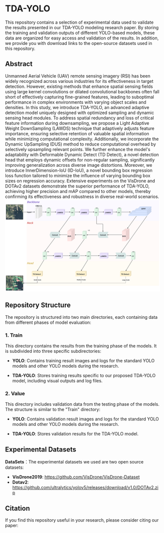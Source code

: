 # TDA-YOLO
This repository contains a selection of experimental data used to validate the results presented in our TDA-YOLO modeling research paper. By storing the training and validation outputs of different YOLO-based models, these data are organized for easy access and validation of the results. In addition, we provide you with download links to the open-source datasets used in this repository.
## Abstract
Unmanned Aerial Vehicle (UAV) remote sensing imagery (RSI) has been widely recognized across various industries for its effectiveness in target detection. However, existing methods that enhance spatial sensing fields using large kernel convolutions or dilated convolutional backbones often fall short of effectively capturing fine-grained features, leading to suboptimal performance in complex environments with varying object scales and densities. In this study, we introduce TDA-YOLO, an advanced adaptive detection model uniquely designed with optimized sampling and dynamic sensing head modules. To address spatial redundancy and loss of critical feature information during downsampling, we propose a Light Adaptive Weight DownSampling (LAWDS) technique that adaptively adjusts feature importance, ensuring selective retention of valuable spatial information while minimizing computational complexity. Additionally, we incorporate the Dynamic UpSampling (DUS) method to reduce computational overhead by selectively upsampling relevant points. We further enhance the model's adaptability with Deformable Dynamic Detect (TD Detect), a novel detection head that employs dynamic offsets for non-regular sampling, significantly improving generalization across diverse image distortions. Moreover, we introduce InnerDimension-IoU (ID-IoU), a novel bounding box regression loss function tailored to minimize the influence of varying bounding box sizes on regression accuracy. Extensive experiments on the VisDrone and DOTAv2 datasets demonstrate the superior performance of TDA-YOLO, achieving higher precision and mAP compared to other models, thereby confirming its effectiveness and robustness in diverse real-world scenarios.
![Overview of the structure of TDA-YOLO](/images/TDA-YOLO.png)

## Repository Structure

The repository is structured into two main directories, each containing data from different phases of model evaluation:

### 1. Train

This directory contains the results from the training phase of the models. It is subdivided into three specific subdirectories:

- **YOLO**: Contains training result images and logs for the standard YOLO models and other YOLO models during the research.
  
- **TDA-YOLO**: Stores training results specific to our proposed TDA-YOLO model, including visual outputs and log files.

### 2. Value

This directory includes validation data from the testing phase of the models. The structure is similar to the "Train" directory:

- **YOLO**: Contains validation result images and logs for the standard YOLO models and other YOLO models during the research.
  
- **TDA-YOLO**: Stores validation results for the TDA-YOLO model.

## Experimental Datasets
 **DataSets**：The experimental datasets we used are two open source datasets:
   - **VisDrone2019**: https://github.com/VisDrone/VisDrone-Dataset
   - **Dotav2**: https://github.com/ultralytics/yolov5/releases/download/v1.0/DOTAv2.zip

## Citation

If you find this repository useful in your research, please consider citing our paper:

